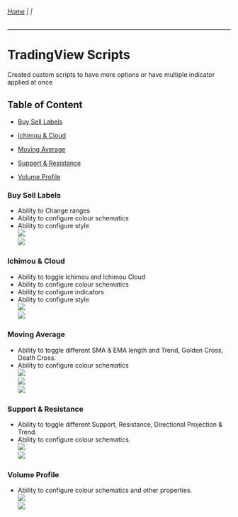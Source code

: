 ###### [Home](https://github.com/RyKaj/PineScript/blob/master/README.md) |  |
------------

  

# TradingView Scripts

  

Created custom scripts to have more options or have multiple indicator applied at once

  

## Table of Content

- [Buy Sell Labels](#bsl)

- [Ichimou & Cloud](#ic)

- [Moving Average](#ma)

- [Support & Resistance](#sr)

- [Volume Profile](#vp)

  

<a  name="bsl"  />

### Buy Sell Labels
- Ability to Change ranges
- Ability to configure colour schematics
- Ability to configure style<br />
<kbd>![](image/BSInput.PNG)</kbd><br />
<kbd>![](image/BSStyle.PNG)</kbd><br />
  

<a  name="ic"  />

### Ichimou & Cloud
- Ability to toggle Ichimou and Ichimou Cloud
- Ability to configure colour schematics
- Ability to configure indicators
- Ability to configure style<br />
<kbd>![](image/IchimouInput.PNG)</kbd><br />
<kbd>![](image/IchimouStyle.PNG)</kbd><br />

<a  name="ma"  />

### Moving Average
- Ability to toggle different SMA & EMA length and Trend, Golden Cross, Death Cross. 
- Ability to configure colour schematics <br />
<kbd>![](image/MAInput.PNG)</kbd><br />
<kbd>![](image/MAStyle1.PNG)</kbd><br />
<kbd>![](image/MAStyle2.PNG)</kbd><br />
  

<a  name="sr"  />

### Support & Resistance
- Ability to toggle different Support, Resistance, Directional Projection & Trend. 
- Ability to configure colour schematics.<br />
<kbd>![](image/SRInput.PNG)</kbd><br />
<kbd>![](image/SRStyle.PNG)</kbd><br />

<a  name="vp"  />

### Volume Profile
- Ability to configure colour schematics and other properties.<br />
<kbd>![](image/VPInput.PNG)</kbd><br />
<kbd>![](image/VPStyle.PNG)</kbd><br />
